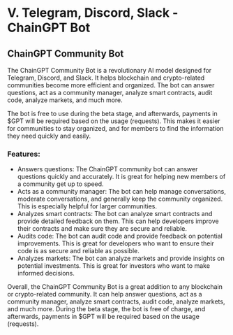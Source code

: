 # V. Telegram, Discord, Slack - ChainGPT Bot

## ChainGPT Community Bot

The ChainGPT Community Bot is a revolutionary AI model designed for Telegram, Discord, and Slack. It helps blockchain and crypto-related communities become more efficient and organized. The bot can answer questions, act as a community manager, analyze smart contracts, audit code, analyze markets, and much more.

The bot is free to use during the beta stage, and afterwards, payments in $GPT will be required based on the usage (requests). This makes it easier for communities to stay organized, and for members to find the information they need quickly and easily.

### Features:

* Answers questions: The ChainGPT community bot can answer questions quickly and accurately. It is great for helping new members of a community get up to speed.
* Acts as a community manager: The bot can help manage conversations, moderate conversations, and generally keep the community organized. This is especially helpful for larger communities.
* Analyzes smart contracts: The bot can analyze smart contracts and provide detailed feedback on them. This can help developers improve their contracts and make sure they are secure and reliable.
* Audits code: The bot can audit code and provide feedback on potential improvements. This is great for developers who want to ensure their code is as secure and reliable as possible.
* Analyzes markets: The bot can analyze markets and provide insights on potential investments. This is great for investors who want to make informed decisions.

Overall, the ChainGPT Community Bot is a great addition to any blockchain or crypto-related community. It can help answer questions, act as a community manager, analyze smart contracts, audit code, analyze markets, and much more. During the beta stage, the bot is free of charge, and afterwards, payments in $GPT will be required based on the usage (requests).
